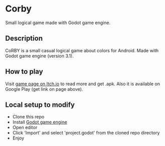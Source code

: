 # Corby
Small logical game made with Godot game engine.

## Description
CoRBY is a small casual logical game about colors for Android.
Made with Godot game engine (version 3.1).

## How to play
Visit [game page on Itch.io](https://basilstiller.itch.io/corby) to read more and get .apk.
Also it is available on Google Play (get link on page above).

## Local setup to modify
- Clone this repo
- Install [Godot game engine](https://godotengine.org/)
- Open editor
- Click 'Import' and select 'project.godot' from the cloned repo directory
- Enjoy